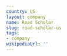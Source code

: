 ```yaml
---
country: US
layout: company
name: Road Scholar
slug: road-scholar-us
tags:
- company
wikipediaUrl: ''
---
```

